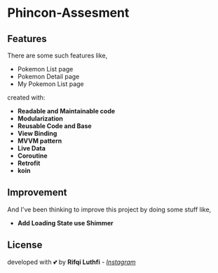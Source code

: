 
# Phincon-Assesment

## Features
There are some such features like,
- Pokemon List page
- Pokemon Detail page
- My Pokemon List page

created with:
- **Readable and Maintainable code**
- **Modularization**
- **Reusable Code and Base**
- **View Binding**
- **MVVM pattern**
- **Live Data**
- **Coroutine**
- **Retrofit**
- **koin**

## Improvement
And I've been thinking to improve this project by doing some stuff like,
- **Add Loading State use Shimmer**

## License
developed with 💕 by **Rifqi Luthfi** - *[Instagram](https://www.instagram.com/rifqi.luthfi)*
